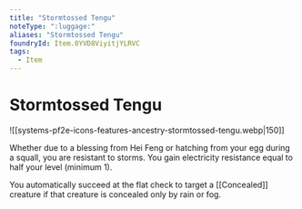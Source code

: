 ```yaml
---
title: "Stormtossed Tengu"
noteType: ":luggage:"
aliases: "Stormtossed Tengu"
foundryId: Item.0YVD8ViyitjYLRVC
tags:
  - Item
---
```


# Stormtossed Tengu
![[systems-pf2e-icons-features-ancestry-stormtossed-tengu.webp|150]]

Whether due to a blessing from Hei Feng or hatching from your egg during a squall, you are resistant to storms. You gain electricity resistance equal to half your level (minimum 1).

You automatically succeed at the flat check to target a [[Concealed]] creature if that creature is concealed only by rain or fog.
